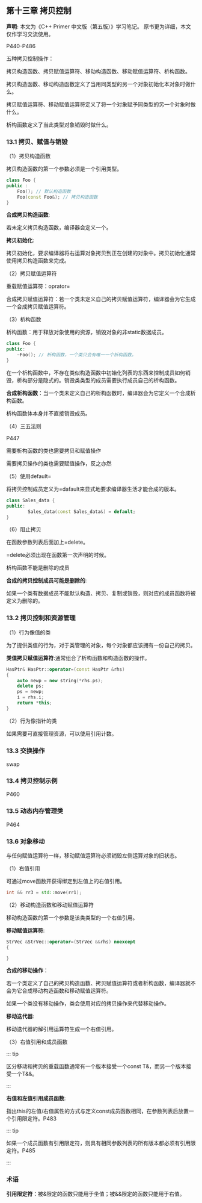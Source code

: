 ## 第十三章 拷贝控制

**声明:**
本文为《C++ Primer 中文版（第五版）》学习笔记。
原书更为详细，本文仅作学习交流使用。

P440-P486

五种拷贝控制操作：

拷贝构造函数、拷贝赋值运算符、移动构造函数、移动赋值运算符、析构函数。

拷贝构造函数、移动构造函数定义了当用同类型的另一个对象初始化本对象时做什么。

拷贝赋值运算符、移动赋值运算符定义了将一个对象赋予同类型的另一个对象时做什么。

析构函数定义了当此类型对象销毁时做什么。

### 13.1 拷贝、赋值与销毁

（1）拷贝构造函数

拷贝构造函数的第一个参数必须是一个引用类型。

```cpp
class Foo {
public :
	Foo(); // 默认构造函数
	Foo(const Foo&); // 拷贝构造函数
}
```

**合成拷贝构造函数**:

若未定义拷贝构造函数，编译器会定义一个。

**拷贝初始化**:

拷贝初始化，要求编译器将右运算对象拷贝到正在创建的对象中。拷贝初始化通常使用拷贝构造函数来完成。

（2）拷贝赋值运算符

重载赋值运算符：oprator=

合成拷贝赋值运算符：若一个类未定义自己的拷贝赋值运算符，编译器会为它生成一个合成拷贝赋值运算符。

（3）析构函数

析构函数：用于释放对象使用的资源，销毁对象的非static数据成员。

```cpp
class Foo {
public:
	~Foo(); // 析构函数，一个类只会有唯一一个析构函数。
}
```

在一个析构函数中，不存在类似构造函数中初始化列表的东西来控制成员如何销毁，析构部分是隐式的。销毁类类型的成员需要执行成员自己的析构函数。

**合成析构函数**：当一个类未定义自己的析构函数时，编译器会为它定义一个合成析构函数。

析构函数体本身并不直接销毁成员。

（4）三五法则

P447

需要析构函数的类也需要拷贝和赋值操作

需要拷贝操作的类也需要赋值操作，反之亦然

（5）使用default=

将拷贝控制成员定义为=dafault来显式地要求编译器生活才能合成的版本。

```cpp
class Sales_data {
public:
		Sales_data(const Sales_data&) = default;
}
```

（6）阻止拷贝

在函数参数列表后面加上=delete。

=delete必须出现在函数第一次声明的时候。

析构函数不能是删除的成员

**合成的拷贝控制成员可能是删除的**:

如果一个类有数据成员不能默认构造、拷贝、复制或销毁，则对应的成员函数将被定义为删除的。

### 13.2 拷贝控制和资源管理

（1）行为像值的类

为了提供类值的行为，对于类管理的对象，每个对象都应该拥有一份自己的拷贝。

**类值拷贝赋值运算符**:通常组合了析构函数和构造函数的操作。

```cpp
HasPtr& HasPtr::operator=(const HasPtr &rhs)
{
	auto newp = new string(*rhs.ps);
	delete ps;
	ps = newp;
	i = rhs.i;
	return *this;
}
```

（2）行为像指针的类

如果需要可直接管理资源，可以使用引用计数。

### 13.3 交换操作

swap

### 13.4 拷贝控制示例

P460

### 13.5 动态内存管理类

P464

### 13.6 对象移动

与任何赋值运算符一样，移动赋值运算符必须销毁左侧运算对象的旧状态。

（1）右值引用

可通过move函数开获得绑定到左值上的右值引用。

```cpp
int && rr3 = std::move(rr1);
```

（2）移动构造函数和移动赋值运算符

移动构造函数的第一个参数是该类类型的一个右值引用。

**移动赋值运算符**:

```cpp
StrVec &StrVec::operator=(StrVec &&rhs) noexcept
{

}
```

**合成的移动操作**：

若一个类定义了自己的拷贝构造函数、拷贝赋值运算符或者析构函数，编译器就不会为它合成移动构造函数和移动赋值运算符。

如果一个类没有移动操作，类会使用对应的拷贝操作来代替移动操作。

**移动迭代器**:

移动迭代器的解引用运算符生成一个右值引用。

（3）右值引用和成员函数

::: tip

区分移动和拷贝的重载函数通常有一个版本接受一个const T&，而另一个版本接受一个T&&。

:::

**右值和左值引用成员函数**:

指出this的左值/右值属性的方式与定义const成员函数相同，在参数列表后放置一个引用限定符。P483

::: tip

如果一个成员函数有引用限定符，则具有相同参数列表的所有版本都必须有引用限定符。P485

:::

### 术语

**引用限定符**：被&限定的函数只能用于坐值；被&&限定的函数只能用于右值。